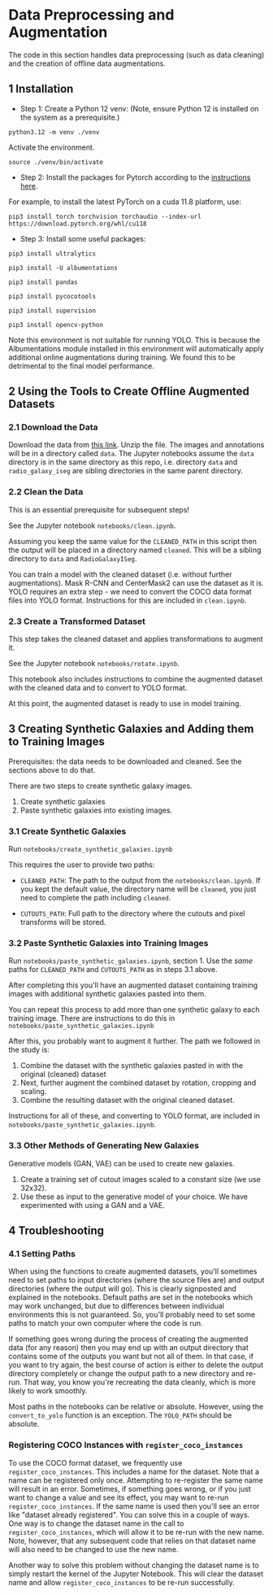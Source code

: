 # Data Preprocessing and Augmentation

The code in this section handles data preprocessing (such as data cleaning) and
the creation of offline data augmentations.

## 1 Installation

* Step 1: Create a Python 12 venv:
  (Note, ensure Python 12 is installed on the system as a prerequisite.)

`python3.12 -m venv ./venv`

Activate the environment.

`source ./venv/bin/activate`

* Step 2: Install the packages for Pytorch according to the [instructions here](https://pytorch.org/).

For example, to install the latest PyTorch on a cuda 11.8 platform, use:

`pip3 install torch torchvision torchaudio --index-url https://download.pytorch.org/whl/cu118`

* Step 3: Install some useful packages:

`pip3 install ultralytics`

`pip3 install -U albumentations`

`pip3 install pandas`

`pip3 install pycocotools`

`pip3 install supervision`

`pip3 install opencv-python`

Note this environment is not suitable for running YOLO. This is because the Albumentations
module installed in this environment will automatically apply additional online augmentations
during training. We found this to be detrimental to the final model performance.

## 2 Using the Tools to Create Offline Augmented Datasets

### 2.1 Download the Data

Download the data from [this link](https://doi.org/10.25919/btk3-vx79).
Unzip the file. The images and annotations will be in a directory called `data`.
The Jupyter notebooks assume the `data` directory is in the same directory
as this repo, i.e. directory `data` and `radio_galaxy_iseg` are sibling directories
in the same parent directory.

### 2.2 Clean the Data

This is an essential prerequisite for subsequent steps!

See the Jupyter notebook `notebooks/clean.ipynb`.

Assuming you keep the same value for the `CLEANED_PATH` in this script then the
output will be placed in a directory named `cleaned`. This will be a sibling
directory to `data` and `RadioGalaxyISeg`.

You can train a model with the cleaned dataset (i.e. without further augmentations).
Mask R-CNN and CenterMask2 can use the dataset as it is. YOLO requires an extra step -
we need to convert the COCO data format files into YOLO format. Instructions for
this are included in `clean.ipynb`.

### 2.3 Create a Transformed Dataset

This step takes the cleaned dataset and applies transformations to augment it.

See the Jupyter notebook `notebooks/rotate.ipynb`.

This notebook also includes instructions to combine the augmented dataset with
the cleaned data and to convert to YOLO format.

At this point, the augmented dataset is ready to use in model training.

## 3 Creating Synthetic Galaxies and Adding them to Training Images

Prerequisites: the data needs to be downloaded and cleaned. See the sections above to do that.

There are two steps to create synthetic galaxy images.

1. Create synthetic galaxies
2. Paste synthetic galaxies into existing images.

### 3.1 Create Synthetic Galaxies

Run `notebooks/create_synthetic_galaxies.ipynb`

This requires the user to provide two paths:

* `CLEANED_PATH`: The path to the output from the `notebooks/clean.ipynb`. If you
  kept the default value, the directory name will be `cleaned`, you just need to
  complete the path including `cleaned`.

* `CUTOUTS_PATH`: Full path to the directory where the cutouts and pixel transforms will be stored.

### 3.2 Paste Synthetic Galaxies into Training Images

Run `notebooks/paste_synthetic_galaxies.ipynb`, section 1. Use the *same* paths for
`CLEANED_PATH` and `CUTOUTS_PATH` as in steps 3.1 above.

After completing this you'll have an augmented dataset containing training images
with additional synthetic galaxies pasted into them.

You can repeat this process to add more than one synthetic galaxy to each
training image. There are instructions to do this in
`notebooks/paste_synthetic_galaxies.ipynb`

After this, you probably want to augment it further. The path we followed in the study is:

1. Combine the dataset with the synthetic galaxies pasted in with the original
   (cleaned) dataset
2. Next, further augment the combined dataset by rotation, cropping and scaling.
3. Combine the resulting dataset with the original cleaned dataset.

Instructions for all of these, and converting to YOLO format, are included in
`notebooks/paste_synthetic_galaxies.ipynb`.

### 3.3 Other Methods of Generating New Galaxies

Generative models (GAN, VAE) can be used to create new galaxies.

1. Create a training set of cutout images scaled to a constant size (we use 32x32).
2. Use these as input to the generative model of your choice. We have experimented with using a GAN and a VAE.

## 4 Troubleshooting

### 4.1 Setting Paths

When using the functions to create augmented datasets, you'll sometimes need to
set paths to input directories (where the source files are) and output directories
(where the output will go). This is clearly signposted and explained in the notebooks.
Default paths are set in the notebooks which may work unchanged, but due to
differences between individual environments this is not guaranteed. So,
you'll probably need to set some paths to match your own computer where the
code is run.

If something goes wrong during the process of creating the augmented data (for
any reason) then you may end up with an output directory that contains some of
the outputs you want but not all of them. In that case, if you want to try again,
the best course of action is either to delete the output directory completely
or change the output path to a new directory and re-run. That way, you know
you're recreating the data cleanly, which is more likely to work
smoothly.

Most paths in the notebooks can be relative or absolute. However, using the
`convert_to_yolo` function is an exception. The `YOLO_PATH` should be absolute.

### Registering COCO Instances with `register_coco_instances`

To use the COCO format dataset, we frequently use `register_coco_instances`.
This includes a name for the dataset. Note that a name can be registered only
once. Attempting to re-register the same name will result in an error.
Sometimes, if something goes wrong, or if you just want to change a value
and see its effect, you may want to re-run `register_coco_instances`.
If the same name is used then you'll see an error like "dataset <name> already
registered". You can solve this in a couple of ways. One way is to change the
dataset name in the call to `register_coco_instances`,
which will allow it to be re-run with the new name. Note, however, that any
subsequent code that relies on that dataset name will also need to be changed
to use the new name.

Another way to solve this problem without changing the dataset name is to simply
restart the kernel of the Jupyter Notebook. This will clear the dataset name and
allow `register_coco_instances` to be re-run successfully.








